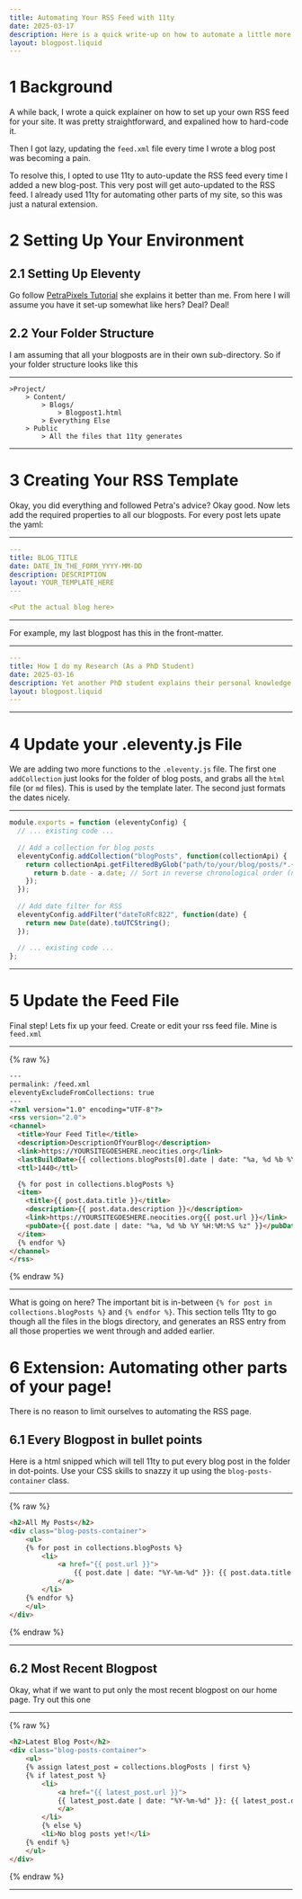 ```yaml
---
title: Automating Your RSS Feed with 11ty
date: 2025-03-17
description: Here is a quick write-up on how to automate a little more of your personal website. 
layout: blogpost.liquid
---
```



# 1 Background
A while back, I wrote a quick explainer on how to set up your own RSS feed for your site. It was pretty straightforward, and expalined how to hard-code it. 

Then I got lazy, updating the `feed.xml`  file every time I wrote a blog post was becoming a pain. 

To resolve this, I opted to use 11ty to auto-update the RSS feed every time I added a new blog-post. This very post will get auto-updated to the RSS feed. I already used 11ty for automating other parts of my site, so this was just a natural extension. 


# 2 Setting Up Your Environment
## 2.1 Setting Up Eleventy
Go follow [PetraPixels Tutorial](https://petrapixel.neocities.org/coding/eleventy-tutorial) she explains it better than me. From here I will assume you have it set-up somewhat like hers? Deal? Deal!

## 2.2 Your Folder Structure
I am assuming that all your blogposts are in their own sub-directory. So if your folder structure looks like this

------------------------------------------------------------------------

```
>Project/
    > Content/
        > Blogs/
         	> Blogpost1.html 
		> Everything Else
	> Public
		> All the files that 11ty generates
```

------------------------------------------------------------------------

# 3 Creating Your RSS Template

Okay, you did everything and followed Petra's advice? Okay good. Now lets add the required properties to all our blogposts. For every post lets upate the yaml:

------------------------------------------------------------------------

```yaml
---
title: BLOG_TITLE
date: DATE_IN_THE_FORM_YYYY-MM-DD
description: DESCRIPTION
layout: YOUR_TEMPLATE_HERE
---

<Put the actual blog here>

```

------------------------------------------------------------------------

For example, my last blogpost has this in the front-matter.

------------------------------------------------------------------------

```yaml
---
title: How I do my Research (As a PhD Student)
date: 2025-03-16
description: Yet another PhD student explains their personal knowledge management system.
layout: blogpost.liquid
---
```

------------------------------------------------------------------------

# 4 Update your .eleventy.js File

We are adding two more functions to the `.eleventy.js` file. The first one `addCollection` just looks for the folder of blog posts, and grabs all the `html`  file (or `md` files). This is used by the template later. The second just formats the dates nicely. 


------------------------------------------------------------------------

```js
module.exports = function (eleventyConfig) {
  // ... existing code ...
  
  // Add a collection for blog posts
  eleventyConfig.addCollection("blogPosts", function(collectionApi) {
    return collectionApi.getFilteredByGlob("path/to/your/blog/posts/*.{html,md}").sort((a, b) => {
      return b.date - a.date; // Sort in reverse chronological order (newest first)
    });
  });
  
  // Add date filter for RSS
  eleventyConfig.addFilter("dateToRfc822", function(date) {
    return new Date(date).toUTCString();
  });
  
  // ... existing code ...
};
```

------------------------------------------------------------------------

# 5 Update the Feed File

Final step! Lets fix up your feed. Create or edit your rss feed file. Mine is `feed.xml`

------------------------------------------------------------------------

{% raw %}
```html
---
permalink: /feed.xml
eleventyExcludeFromCollections: true
---
<?xml version="1.0" encoding="UTF-8"?>
<rss version="2.0">
<channel>
  <title>Your Feed Title</title>
  <description>DescriptionOfYourBlog</description>
  <link>https://YOURSITEGOESHERE.neocities.org</link>
  <lastBuildDate>{{ collections.blogPosts[0].date | date: "%a, %d %b %Y %H:%M:%S %z" }}</lastBuildDate>
  <ttl>1440</ttl>

  {% for post in collections.blogPosts %}
  <item>
    <title>{{ post.data.title }}</title>
    <description>{{ post.data.description }}</description>
    <link>https://YOURSITEGOESHERE.neocities.org{{ post.url }}</link>
    <pubDate>{{ post.date | date: "%a, %d %b %Y %H:%M:%S %z" }}</pubDate>
  </item>
  {% endfor %}
</channel>
</rss>
```
{% endraw %}

------------------------------------------------------------------------

What is going on here? The important bit is in-between  `{% for post in collections.blogPosts %}` and `{% endfor %}`. This section tells 11ty to go though all the files in the  blogs directory, and generates an RSS entry from all those properties  we went through and added earlier. 

# 6 Extension: Automating other parts of your page!

There is no reason to limit ourselves to automating the RSS page. 

## 6.1 Every Blogpost in bullet points

Here is a html snipped which will tell 11ty to put every blog post in the folder in dot-points. Use your CSS skills to snazzy it up using the `blog-posts-container` class. 

------------------------------------------------------------------------

{% raw %}
```html
<h2>All My Posts</h2>
<div class="blog-posts-container">
	<ul>
	{% for post in collections.blogPosts %}
		<li>
			<a href="{{ post.url }}">
				{{ post.date | date: "%Y-%m-%d" }}: {{ post.data.title }}
			</a>
		</li>
	{% endfor %}
	</ul>
</div>
```
{% endraw %}

------------------------------------------------------------------------


## 6.2 Most Recent Blogpost

Okay, what if we want to put only the most recent blogpost on our home page. Try out this one

------------------------------------------------------------------------

{% raw %}
```html
<h2>Latest Blog Post</h2>
<div class="blog-posts-container">
	<ul>
	{% assign latest_post = collections.blogPosts | first %}
	{% if latest_post %}
		<li>
			<a href="{{ latest_post.url }}">
			{{ latest_post.date | date: "%Y-%m-%d" }}: {{ latest_post.data.title }}
			</a>
		</li>
		{% else %}
		<li>No blog posts yet!</li>
	{% endif %}
	</ul>
</div>
```
{% endraw %}

------------------------------------------------------------------------